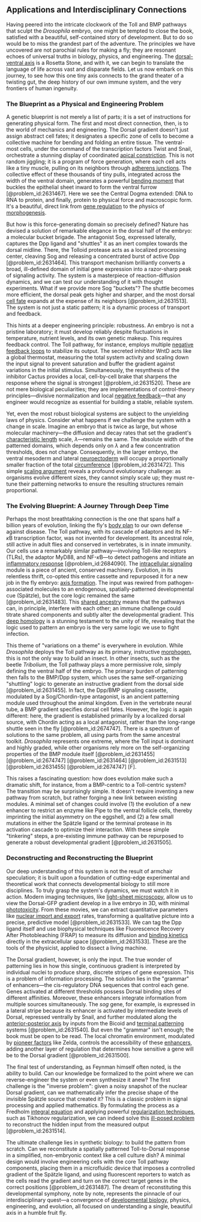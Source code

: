 ## Applications and Interdisciplinary Connections

Having peered into the intricate clockwork of the Toll and BMP pathways that sculpt the *Drosophila* embryo, one might be tempted to close the book, satisfied with a beautiful, self-contained story of development. But to do so would be to miss the grandest part of the adventure. The principles we have uncovered are not parochial rules for making a fly; they are resonant echoes of universal truths in biology, physics, and engineering. The [dorsal-ventral axis](@article_id:266248) is a Rosetta Stone, and with it, we can begin to translate the language of life across vast and disparate fields. Let us now embark on this journey, to see how this one tiny axis connects to the grand theater of a twisting gut, the deep history of our own immune system, and the very frontiers of human ingenuity.

### The Blueprint as a Physical and Engineering Problem

A genetic blueprint is not merely a list of parts; it is a set of instructions for generating physical form. The first and most direct connection, then, is to the world of mechanics and engineering. The Dorsal gradient doesn't just assign abstract cell fates; it designates a specific zone of cells to become a collective machine for bending and folding an entire tissue. The ventral-most cells, under the command of the transcription factors Twist and Snail, orchestrate a stunning display of coordinated [apical constriction](@article_id:271817). This is not random jiggling; it is a program of force generation, where each cell acts like a tiny muscle, pulling on its neighbors through [adherens junctions](@article_id:148396). The collective effect of these thousands of tiny pulls, integrated across the width of the ventral domain, generates a powerful [bending moment](@article_id:175454) that buckles the epithelial sheet inward to form the ventral furrow [@problem_id:2631467]. Here we see the Central Dogma extended: DNA to RNA to protein, and finally, protein to physical force and macroscopic form. It's a beautiful, direct link from [gene regulation](@article_id:143013) to the physics of [morphogenesis](@article_id:153911).

But how is this force-generating domain so precisely defined? Nature has devised a solution of remarkable elegance in the dorsal half of the embryo: a molecular bucket brigade. The antagonist Sog, expressed laterally, captures the Dpp ligand and "shuttles" it as an inert complex towards the dorsal midline. There, the Tolloid protease acts as a localized processing center, cleaving Sog and releasing a concentrated burst of active Dpp [@problem_id:2631464]. This transport mechanism brilliantly converts a broad, ill-defined domain of initial gene expression into a razor-sharp peak of signaling activity. The system is a masterpiece of reaction-diffusion dynamics, and we can test our understanding of it with thought experiments. What if we provide more Sog "buckets"? The shuttle becomes more efficient, the dorsal peak gets higher and sharper, and the most dorsal [cell fate](@article_id:267634) expands at the expense of its neighbors [@problem_id:2631513]. The system is not just a static pattern; it is a dynamic process of transport and feedback.

This hints at a deeper engineering principle: robustness. An embryo is not a pristine laboratory; it must develop reliably despite fluctuations in temperature, nutrient levels, and its own genetic makeup. This requires feedback control. The Toll pathway, for instance, employs multiple [negative feedback loops](@article_id:266728) to stabilize its output. The secreted inhibitor WntD acts like a global thermostat, measuring the total system activity and scaling down the input signal to prevent saturation and buffer the gradient against variations in the initial stimulus. Simultaneously, the resynthesis of the inhibitor Cactus provides a local, cell-by-cell brake that sharpens the response where the signal is strongest [@problem_id:2631520]. These are not mere biological peculiarities; they are implementations of control-theory principles—divisive normalization and local [negative feedback](@article_id:138125)—that any engineer would recognize as essential for building a stable, reliable system.

Yet, even the most robust biological systems are subject to the unyielding laws of physics. Consider what happens if we challenge the system with a change in scale. Imagine an embryo that is twice as large, but whose molecular machinery—the diffusion and decay rates that set the gradient's [characteristic length](@article_id:265363) scale, $\lambda$—remains the same. The absolute width of the patterned domains, which depends only on $\lambda$ and a few concentration thresholds, does not change. Consequently, in the larger embryo, the ventral mesoderm and lateral [neuroectoderm](@article_id:195128) will occupy a proportionally smaller fraction of the total [circumference](@article_id:263108) [@problem_id:2631472]. This simple [scaling argument](@article_id:271504) reveals a profound evolutionary challenge: as organisms evolve different sizes, they cannot simply scale up; they must re-tune their patterning networks to ensure the resulting structures remain proportional.

### The Evolving Blueprint: A Journey Through Deep Time

Perhaps the most breathtaking connection is the one that spans half a billion years of evolution, linking the fly's [body plan](@article_id:136976) to our own defense against disease. The Toll pathway, with its cascade of adaptors and its NF-$\kappa$B transcription factor, was not invented for development. Its ancestral role, still active in adult flies and conserved in vertebrates, is in innate immunity. Our cells use a remarkably similar pathway—involving Toll-like receptors (TLRs), the adaptor MyD88, and NF-$\kappa$B—to detect pathogens and initiate an [inflammatory response](@article_id:166316) [@problem_id:2684090]. The [intracellular signaling](@article_id:170306) module is a piece of ancient, conserved machinery. Evolution, in its relentless thrift, co-opted this entire cassette and repurposed it for a new job in the fly embryo: [axis formation](@article_id:271676). The input was rewired from pathogen-associated molecules to an endogenous, spatially-patterned developmental cue (Spätzle), but the core logic remained the same [@problem_id:2631483]. This [shared ancestry](@article_id:175425) means that the pathways can, in principle, interfere with each other; an immune challenge could titrate shared components and subtly alter the developmental gradient. This [deep homology](@article_id:138613) is a stunning testament to the unity of life, revealing that the logic used to pattern an embryo is the very same logic we use to fight infection.

This theme of "variations on a theme" is everywhere in evolution. While *Drosophila* deploys the Toll pathway as its primary, instructive [morphogen](@article_id:271005), this is not the only way to build an insect. In other insects, such as the beetle *Tribolium*, the Toll pathway plays a more permissive role, simply defining the ventral half of the embryo. The primary burden of patterning then falls to the BMP/Dpp system, which uses the same self-organizing "shuttling" logic to generate an instructive gradient from the dorsal side [@problem_id:2631455]. In fact, the Dpp/BMP signaling cassette, modulated by a Sog/Chordin-type antagonist, is an ancient patterning module used throughout the animal kingdom. Even in the vertebrate neural tube, a BMP gradient specifies dorsal cell fates. However, the logic is again different: here, the gradient is established primarily by a localized dorsal source, with Chordin acting as a local antagonist, rather than the long-range shuttle seen in the fly [@problem_id:2674747]. There is a spectrum of solutions to the same problem, all using parts from the same ancestral toolkit. *Drosophila* represents one extreme, where the Toll input is dominant and highly graded, while other organisms rely more on the self-organizing properties of the BMP module itself [@problem_id:2631455] [@problem_id:2674747] [@problem_id:2631464] [@problem_id:2631513] [@problem_id:2631455] [@problem_id:2674747] [F].

This raises a fascinating question: how does evolution make such a dramatic shift, for instance, from a BMP-centric to a Toll-centric system? The transition may be surprisingly simple. It doesn't require inventing a new pathway from scratch, but rather forging a new link between existing modules. A minimal set of changes could involve (1) the evolution of a new enhancer to restrict an enzyme like Pipe to the ventral follicle cells, thereby imprinting the initial asymmetry on the eggshell, and (2) a few small mutations in either the Spätzle ligand or the terminal protease in its activation cascade to optimize their interaction. With these simple "tinkering" steps, a pre-existing immune pathway can be repurposed to generate a robust developmental gradient [@problem_id:2631505].

### Deconstructing and Reconstructing the Blueprint

Our deep understanding of this system is not the result of armchair speculation; it is built upon a foundation of cutting-edge experimental and theoretical work that connects developmental biology to still more disciplines. To truly grasp the system's dynamics, we must watch it in action. Modern imaging techniques, like [light-sheet microscopy](@article_id:190806), allow us to view the Dorsal-GFP gradient develop in a live embryo in 3D, with minimal [phototoxicity](@article_id:184263). From these movies, we can extract quantitative parameters like [nuclear import and export](@article_id:155792) rates, transforming a qualitative picture into a precise, predictive model [@problem_id:2631533]. We can tag the Dpp ligand itself and use biophysical techniques like Fluorescence Recovery After Photobleaching (FRAP) to measure its diffusion and [binding kinetics](@article_id:168922) directly in the extracellular space [@problem_id:2631533]. These are the tools of the physicist, applied to dissect a living machine.

The Dorsal gradient, however, is only the input. The true wonder of patterning lies in how this single, continuous gradient is interpreted by individual nuclei to produce sharp, discrete stripes of gene expression. This is a problem of information processing. The solution lies in the "grammar" of enhancers—the cis-regulatory DNA sequences that control each gene. Genes activated at different thresholds possess Dorsal binding sites of different affinities. Moreover, these enhancers integrate information from multiple sources simultaneously. The *sog* gene, for example, is expressed in a lateral stripe because its enhancer is activated by intermediate levels of Dorsal, repressed ventrally by Snail, and further modulated along the [anterior-posterior axis](@article_id:201912) by inputs from the Bicoid and [terminal patterning](@article_id:197000) systems [@problem_id:2631540]. But even the "grammar" isn't enough; the book must be open to be read. The local chromatin environment, modulated by [pioneer factors](@article_id:167248) like Zelda, controls the accessibility of these [enhancers](@article_id:139705), adding another layer of regulation that determines how sensitive a gene will be to the Dorsal gradient [@problem_id:2631500].

The final test of understanding, as Feynman himself often noted, is the ability to build. Can our knowledge be formalized to the point where we can reverse-engineer the system or even synthesize it anew? The first challenge is the "inverse problem": given a noisy snapshot of the nuclear Dorsal gradient, can we mathematically infer the precise shape of the invisible Spätzle source that created it? This is a classic problem in signal processing and applied mathematics. By formulating the process as a Fredholm [integral equation](@article_id:164811) and applying powerful [regularization techniques](@article_id:260899), such as Tikhonov regularization, we can indeed solve this [ill-posed problem](@article_id:147744) to reconstruct the hidden input from the measured output [@problem_id:2631514].

The ultimate challenge lies in synthetic biology: to build the pattern from scratch. Can we reconstitute a spatially patterned Toll-to-Dorsal response in a simplified, non-embryonic context like a cell culture dish? A minimal design would involve engineering cells with the core Toll pathway components, placing them in a microfluidic device that imposes a controlled gradient of the Spätzle ligand, and using fluorescent reporters to watch as the cells read the gradient and turn on the correct target genes in the correct positions [@problem_id:2631487]. The dream of reconstituting this developmental symphony, note by note, represents the pinnacle of our interdisciplinary quest—a convergence of [developmental biology](@article_id:141368), physics, engineering, and evolution, all focused on understanding a single, beautiful axis in a humble fruit fly.